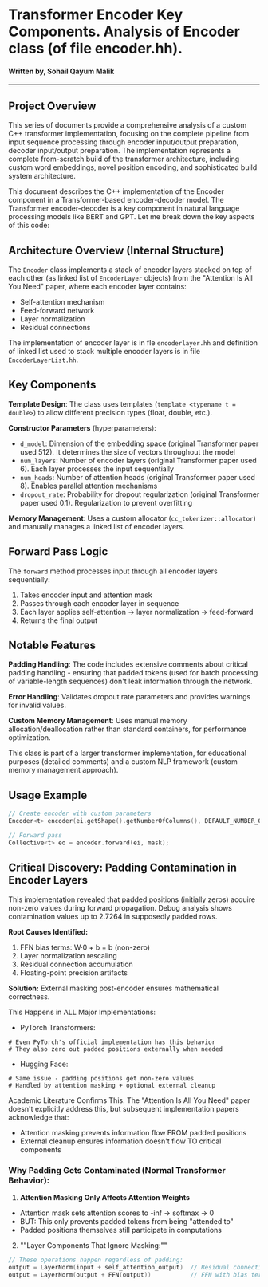 # Transformer Encoder Key Components. Analysis of Encoder class (of file encoder.hh).
#### Written by, Sohail Qayum Malik
---

## Project Overview

This series of documents provide a comprehensive analysis of a custom C++ transformer implementation, focusing on the complete pipeline from input sequence processing through encoder input/output preparation, decoder input/output preparation. The implementation represents a complete from-scratch build of the transformer architecture, including custom word embeddings, novel position encoding, and sophisticated build system architecture.

This document describes the C++ implementation of the Encoder component in a Transformer-based encoder-decoder model. The Transformer encoder-decoder is a key component in natural language processing models like BERT and GPT. Let me break down the key aspects of this code:

## Architecture Overview (Internal Structure)

The `Encoder` class implements a stack of encoder layers stacked on top of each other (as linked list of `EncoderLayer` objects) from the "Attention Is All You Need" paper, where each encoder layer contains:
- Self-attention mechanism
- Feed-forward network
- Layer normalization
- Residual connections

The implementation of encoder layer is in fle `encoderlayer.hh` and definition of linked list used to stack multiple encoder layers is in file `EncoderLayerList.hh`.

## Key Components

**Template Design**: The class uses templates (`template <typename t = double>`) to allow different precision types (float, double, etc.).

**Constructor Parameters** (hyperparameters):
- `d_model`: Dimension of the embedding space (original Transformer paper used 512). It determines the size of vectors throughout the model
- `num_layers`: Number of encoder layers (original Transformer paper used 6). Each layer processes the input sequentially
- `num_heads`: Number of attention heads (original Transformer paper used 8). Enables parallel attention mechanisms
- `dropout_rate`: Probability for dropout regularization (original Transformer paper used 0.1). Regularization to prevent overfitting

**Memory Management**: Uses a custom allocator (`cc_tokenizer::allocator`) and manually manages a linked list of encoder layers.

## Forward Pass Logic

The `forward` method processes input through all encoder layers sequentially:

1. Takes encoder input and attention mask
2. Passes through each encoder layer in sequence
3. Each layer applies self-attention → layer normalization → feed-forward
4. Returns the final output

## Notable Features

**Padding Handling**: The code includes extensive comments about critical padding handling - ensuring that padded tokens (used for batch processing of variable-length sequences) don't leak information through the network.

**Error Handling**: Validates dropout rate parameters and provides warnings for invalid values.

**Custom Memory Management**: Uses manual memory allocation/deallocation rather than standard containers, for performance optimization.

This class is part of a larger transformer implementation, for educational purposes (detailed comments) and a custom NLP framework (custom memory management approach).

## Usage Example

```cpp
// Create encoder with custom parameters
Encoder<t> encoder(ei.getShape().getNumberOfColumns(), DEFAULT_NUMBER_OF_LAYERS_FOR_ENCODER_HYPERPARAMETER, DEFAULT_NUMBER_OF_ATTENTION_HEADS_HYPERPARAMETER, DEFAULT_DROP_OUT_RATE_HYPERPARAMETER);

// Forward pass
Collective<t> eo = encoder.forward(ei, mask);
```

## Critical Discovery: Padding Contamination in Encoder Layers

This implementation revealed that padded positions (initially zeros) acquire 
non-zero values during forward propagation. Debug analysis shows contamination 
values up to 2.7264 in supposedly padded rows.

**Root Causes Identified:**
1. FFN bias terms: W·0 + b = b (non-zero)
2. Layer normalization rescaling
3. Residual connection accumulation
4. Floating-point precision artifacts

**Solution:** External masking post-encoder ensures mathematical correctness.

This Happens in ALL Major Implementations:
- PyTorch Transformers:
```text
# Even PyTorch's official implementation has this behavior
# They also zero out padded positions externally when needed
```
- Hugging Face:
```text
# Same issue - padding positions get non-zero values
# Handled by attention masking + optional external cleanup
```
Academic Literature Confirms This. The "Attention Is All You Need" paper doesn't explicitly address this, but subsequent implementation papers acknowledge that:

- Attention masking prevents information flow FROM padded positions
- External cleanup ensures information doesn't flow TO critical components

### Why Padding Gets Contaminated (Normal Transformer Behavior):
1. **Attention Masking Only Affects Attention Weights**
- Attention mask sets attention scores to -inf → softmax → 0
- BUT: This only prevents padded tokens from being "attended to"
- Padded positions themselves still participate in computations

2. ""Layer Components That Ignore Masking:""
```CPP
// These operations happen regardless of padding:
output = LayerNorm(input + self_attention_output)  // Residual connection
output = LayerNorm(output + FFN(output))           // FFN with bias terms
```

